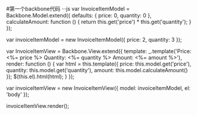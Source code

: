 #第一个backbone代码
···js
var InvoiceItemModel = Backbone.Model.extend({
    defaults: {
        price: 0,
        quantity: 0
    },
    calculateAmount: function () {
        return this.get('price') * this.get('quantity');
    }
});

var invoiceItemModel = new InvoiceItemModel({
    price: 2,
    quantity: 3
});

var InvoiceItemView = Backbone.View.extend({
    template: _.template('Price: <%= price %> Quantity: <%= quantity %> Amount: <%= amount %>'),
    render: function () {
        var html = this.template({
            price: this.model.get('price'),
            quantity: this.model.get('quantity'),
            amount: this.model.calculateAmount()
        });
        $(this.el).html(html);
    }
});

var invoiceItemView = new InvoiceItemView({
    model: invoiceItemModel,
    el: 'body'
});

invoiceItemView.render();

```
